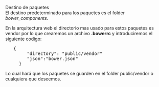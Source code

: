 <span class="mysql-color">Destino de paquetes</span><br/>
El destino predeterminado para los paquetes es el folder <em>bower_components</em>.

En la arquitectura web el directorio mas usado para estos paquetes es vendor por lo que
crearemos un archivo <b>.bowerrc</b> y introduciremos el siguiente codigo:
<pre>	{
		"directory": "public/vendor"
		"json":"bower.json"
	 }
</pre>
Lo cual hará que los paquetes se guarden en el folder public/vendor o cualquiera que deseemos.